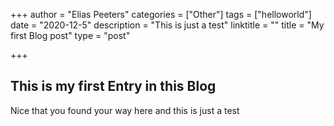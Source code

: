 +++
author = "Elias Peeters"
categories = ["Other"]
tags = ["helloworld"]
date = "2020-12-5"
description = "This is just a test"
linktitle = ""
title = "My first Blog post"
type = "post"

+++

## This is my first Entry in this Blog

Nice that you found your way here and this is just a test 